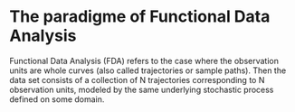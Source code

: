 # The paradigme of Functional Data Analysis

Functional Data Analysis (FDA) refers to the case where the observation units are whole curves (also called trajectories or sample paths). Then the data set consists of a collection of N trajectories corresponding to N observation units, modeled by the same underlying stochastic process defined on
some domain.
